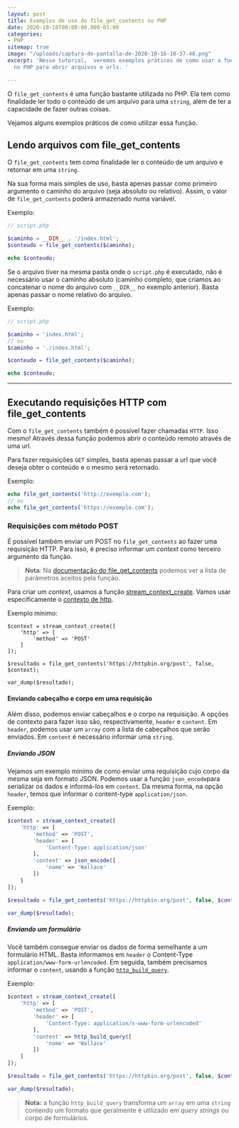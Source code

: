 ```yaml
---
layout: post
title: Exemplos de uso do file_get_contents no PHP
date: 2020-10-16T00:00:00.000-03:00
categories:
- PHP
sitemap: true
image: "/uploads/captura-de-pantalla-de-2020-10-16-10-37-48.png"
excerpt: 'Nesse tutorial,  veremos exemplos práticos de como usar a função file_get_contents
  no PHP para abrir arquivos e urls. '

---
```

O `file_get_contents` é uma função bastante utilizada no PHP. Ela tem como finalidade ler todo o conteúdo de um arquivo para uma `string`, além de ter a capacidade de fazer outras coisas.

Vejamos alguns exemplos práticos de como utilizar essa função.

## Lendo arquivos com file_get_contents

O `file_get_contents` tem como finalidade ler o conteúdo de um arquivo e retornar em uma `string`.

Na sua forma mais simples de uso, basta apenas passar como primeiro argumento o caminho do arquivo (seja absoluto ou relativo). Assim, o valor de `file_get_contents` poderá armazenado numa variável.

Exemplo:

```php
// script.php

$caminho = __DIR__ . '/index.html';
$conteudo = file_get_contents($caminho);

echo $conteudo;
```

Se o arquivo tiver na mesma pasta onde o `script.php` é executado, não é necessário usar o caminho absoluto (caminho completo, que criamos ao concatenar o nome do arquivo com `__DIR__` no exemplo anterior). Basta apenas passar o nome relativo do arquivo.

Exemplo:

```php
// script.php

$caminho = 'index.html';
// ou 
$caminho = './index.html';

$conteudo = file_get_contents($caminho);

echo $conteudo;
```

***

## Executando requisições HTTP com file_get_contents

Com o `file_get_contents` também é possível fazer chamadas `HTTP`.
Isso mesmo! Através dessa função podemos abrir o conteúdo remoto através de uma url.

Para fazer requisições `GET` simples, basta apenas passar a url que você deseja obter o conteúdo e o mesmo será retornado.

Exemplo:

```php
echo file_get_contents('http://exemplo.com');
// ou 
echo file_get_contents('https://exemplo.com');
```

### Requisições com método POST

É possível também enviar um POST no `file_get_contents` ao fazer uma requisição HTTP. Para isso, é preciso informar um _context_ como terceiro argumento da função.

> **Nota**: Na [documentação do file_get_contents](https://www.php.net/manual/pt_BR/function.file-get-contents.php) podemos ver a lista de parâmetros aceitos pela função.

Para criar um _context_, usamos a função [stream_context_create](https://www.php.net/manual/pt_BR/function.stream-context-create). Vamos usar especificamente o [contexto de http](https://www.php.net/manual/pt_BR/context.http.php).

Exemplo mínimo:

    $context = stream_context_create([
        'http' => [
            'method' => 'POST'
        ]
    ]);
    
    $resultado = file_get_contents('https://httpbin.org/post', false, $context);
    
    var_dump($resultado);

#### Enviando cabeçalho e corpo em uma requisição

Além disso, podemos enviar cabeçalhos e o corpo na requisição. A opções de contexto para fazer isso são, respectivamente, `header` e `content`. Em `header`, podemos usar um `array` com a lista de cabeçalhos que serão enviados. Em `content` é necessário informar uma `string`.

##### Enviando JSON

Vejamos um exemplo mínimo de como enviar uma requisição cujo corpo da mesma seja em formato JSON. Podemos usar a função `json_encode`para serializar os dados e informá-los em `content`. Da mesma forma, na opção `header`, temos que informar o content-type `application/json`.

Exemplo:

```php
$context = stream_context_create([
    'http' => [
        'method' => 'POST',
        'header' => [
            'Content-Type: application/json'
        ],
        'content' => json_encode([
            'nome' => 'Wallace'
        ])
    ]
]);

$resultado = file_get_contents('https://httpbin.org/post', false, $context);

var_dump($resultado);
```

##### Enviando um formulário

Você também consegue enviar os dados de forma semelhante a um formulário HTML. Basta informamos em `header` o Content-Type `application/www-form-urlencoded`. Em seguida, também precisamos informar o `content`, usando a função [`http_build_query`](https://www.php.net/manual/pt_BR/function.http-build-query.php). 


Exemplo:

```php
$context = stream_context_create([
    'http' => [
        'method' => 'POST',
        'header' => [
            'Content-Type: application/x-www-form-urlencoded'
        ],
        'content' => http_build_query([
            'nome' => 'Wallace'
        ])
    ]
]);

$resultado = file_get_contents('https://httpbin.org/post', false, $context);

var_dump($resultado);
```

> **Nota:** a função `http_build_query` transforma um `array` em uma `string` contendo um formato que geralmente é utilizado em *query strings* ou corpo de formulários.
